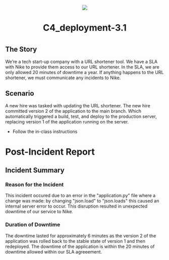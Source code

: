 <p align="center">
<img src="https://github.com/kura-labs-org/kuralabs_deployment_1/blob/main/Kuralogo.png">
</p>
<h1 align="center">C4_deployment-3.1<h1> 

The Story
-----------------------------------------
We’re a tech start-up company with a URL shortener tool. We have a SLA with Nike to provide them access to our URL shortener. In the SLA, we are only allowed 20 minutes of downtime a year. If anything happens to the URL shortener, we must communicate any incidents to Nike.
 
Scenario
-----------------------------------------
A new hire was tasked with updating the URL shortener. The new hire committed version 2 of the application to the main branch. Which automatically triggered a build, test, and deploy to the production server, replacing version 1 of the application running on the server.


- Follow the in-class instructions
  
# Post-Incident Report

## Incident Summary

### Reason for the Incident

This incident occured due to an error in the "application.py" file where a change was made: by changing "json.load" to "json.loads" this caused an internal server error to occur. This disruption resulted in unexpected downtime of our service to Nike.

### Duration of Downtime

The downtime lasted for approximately 6 minutes as the version 2 of the application was rolled back to the stable state of version 1 and then redeployed. The downtime of the application is within the 20 minutes of downtime allowed within our SLA agreeement.
